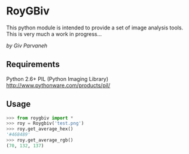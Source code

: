 # RoyGBiv

This python module is intended to provide a set of image analysis tools. This is very much a work in progress...

_by Giv Parvaneh_

## Requirements

Python 2.6+
PIL (Python Imaging Library) http://www.pythonware.com/products/pil/

## Usage

```python
>>> from roygbiv import *
>>> roy = Roygbiv('test.png')
>>> roy.get_average_hex()
'#468489'
>>> roy.get_average_rgb()
(70, 132, 137)
```
